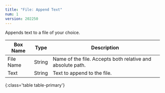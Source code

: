 ```yaml
---
title: "File: Append Text"
num: 1
version: 202250
---
```


Appends text to a file of your choice.

| Box Name | Type | Description |
|-------|--------|--------
|File Name|String|Name of the file. Accepts both relative and absolute path.|
|Text|String|Text to append to the file.
{:class='table table-primary'}
